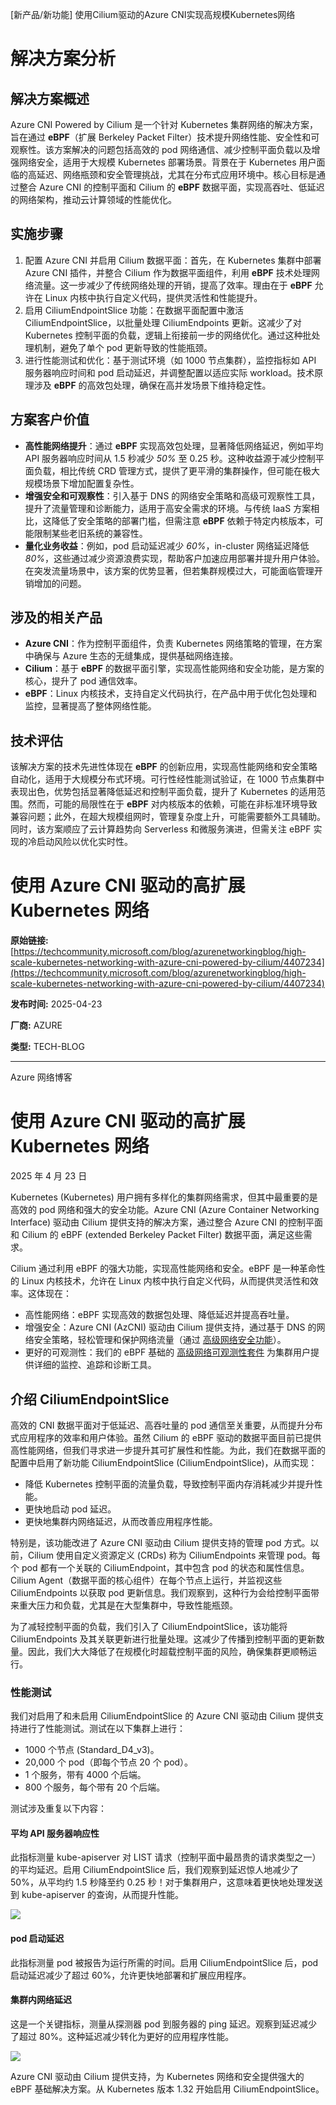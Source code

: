 
<!-- AI_TASK_START: AI标题翻译 -->
[新产品/新功能] 使用Cilium驱动的Azure CNI实现高规模Kubernetes网络

<!-- AI_TASK_END: AI标题翻译 -->


<!-- AI_TASK_START: AI竞争分析 -->
# 解决方案分析

## 解决方案概述  
Azure CNI Powered by Cilium 是一个针对 Kubernetes 集群网络的解决方案，旨在通过 **eBPF**（扩展 Berkeley Packet Filter）技术提升网络性能、安全性和可观察性。该方案解决的问题包括高效的 pod 网络通信、减少控制平面负载以及增强网络安全，适用于大规模 Kubernetes 部署场景。背景在于 Kubernetes 用户面临的高延迟、网络瓶颈和安全管理挑战，尤其在分布式应用环境中。核心目标是通过整合 Azure CNI 的控制平面和 Cilium 的 **eBPF** 数据平面，实现高吞吐、低延迟的网络架构，推动云计算领域的性能优化。

## 实施步骤  
1. 配置 Azure CNI 并启用 Cilium 数据平面：首先，在 Kubernetes 集群中部署 Azure CNI 插件，并整合 Cilium 作为数据平面组件，利用 **eBPF** 技术处理网络流量。这一步减少了传统网络处理的开销，提高了效率。理由在于 **eBPF** 允许在 Linux 内核中执行自定义代码，提供灵活性和性能提升。  
2. 启用 CiliumEndpointSlice 功能：在数据平面配置中激活 CiliumEndpointSlice，以批量处理 CiliumEndpoints 更新。这减少了对 Kubernetes 控制平面的负载，逻辑上衔接前一步的网络优化。通过这种批处理机制，避免了单个 pod 更新导致的性能瓶颈。  
3. 进行性能测试和优化：基于测试环境（如 1000 节点集群），监控指标如 API 服务器响应时间和 pod 启动延迟，并调整配置以适应实际 workload。技术原理涉及 **eBPF** 的高效包处理，确保在高并发场景下维持稳定性。

## 方案客户价值  
- **高性能网络提升**：通过 **eBPF** 实现高效包处理，显著降低网络延迟，例如平均 API 服务器响应时间从 1.5 秒减少 _50%_ 至 0.25 秒。这种收益源于减少控制平面负载，相比传统 CRD 管理方式，提供了更平滑的集群操作，但可能在极大规模场景下增加配置复杂性。  
- **增强安全和可观察性**：引入基于 DNS 的网络安全策略和高级可观察性工具，提升了流量管理和诊断能力，适用于高安全需求的环境。与传统 IaaS 方案相比，这降低了安全策略的部署门槛，但需注意 **eBPF** 依赖于特定内核版本，可能限制某些老旧系统的兼容性。  
- **量化业务收益**：例如，pod 启动延迟减少 _60%_，in-cluster 网络延迟降低 _80%_，这些通过减少资源浪费实现，帮助客户加速应用部署并提升用户体验。在突发流量场景中，该方案的优势显著，但若集群规模过大，可能面临管理开销增加的问题。

## 涉及的相关产品  
- **Azure CNI**：作为控制平面组件，负责 Kubernetes 网络策略的管理，在方案中确保与 Azure 生态的无缝集成，提供基础网络连接。  
- **Cilium**：基于 **eBPF** 的数据平面引擎，实现高性能网络和安全功能，是方案的核心，提升了 pod 通信效率。  
- **eBPF**：Linux 内核技术，支持自定义代码执行，在产品中用于优化包处理和监控，显著提高了整体网络性能。

## 技术评估  
该解决方案的技术先进性体现在 **eBPF** 的创新应用，实现高性能网络和安全策略自动化，适用于大规模分布式环境。可行性经性能测试验证，在 1000 节点集群中表现出色，优势包括显著降低延迟和控制平面负载，提升了 Kubernetes 的适用范围。然而，可能的局限性在于 **eBPF** 对内核版本的依赖，可能在非标准环境导致兼容问题；此外，在超大规模组网时，管理复杂度上升，可能需要额外工具辅助。同时，该方案顺应了云计算趋势向 Serverless 和微服务演进，但需关注 eBPF 实现的冷启动风险以优化实时性。

<!-- AI_TASK_END: AI竞争分析 -->


<!-- AI_TASK_START: AI全文翻译 -->
# 使用 Azure CNI 驱动的高扩展 Kubernetes 网络

**原始链接:** [https://techcommunity.microsoft.com/blog/azurenetworkingblog/high-scale-kubernetes-networking-with-azure-cni-powered-by-cilium/4407234](https://techcommunity.microsoft.com/blog/azurenetworkingblog/high-scale-kubernetes-networking-with-azure-cni-powered-by-cilium/4407234)  

**发布时间:** 2025-04-23  

**厂商:** AZURE  

**类型:** TECH-BLOG  

---  
Azure 网络博客  

# 使用 Azure CNI 驱动的高扩展 Kubernetes 网络  

2025 年 4 月 23 日  

Kubernetes (Kubernetes) 用户拥有多样化的集群网络需求，但其中最重要的是高效的 pod 网络和强大的安全功能。Azure CNI (Azure Container Networking Interface) 驱动由 Cilium 提供支持的解决方案，通过整合 Azure CNI 的控制平面和 Cilium 的 eBPF (extended Berkeley Packet Filter) 数据平面，满足这些需求。  

Cilium 通过利用 eBPF 的强大功能，实现高性能网络和安全。eBPF 是一种革命性的 Linux 内核技术，允许在 Linux 内核中执行自定义代码，从而提供灵活性和效率。这体现在：  

  * 高性能网络：eBPF 实现高效的数据包处理、降低延迟并提高吞吐量。  
  * 增强安全：Azure CNI (AzCNI) 驱动由 Cilium 提供支持，通过基于 DNS 的网络安全策略，轻松管理和保护网络流量（通过 [高级网络安全功能](<https://learn.microsoft.com/en-us/azure/aks/how-to-apply-fqdn-filtering-policies?tabs=cilium>)）。  
  * 更好的可观测性：我们的 eBPF 基础的 [高级网络可观测性套件](<https://learn.microsoft.com/en-us/azure/aks/container-network-observability-how-to?tabs=cilium>) 为集群用户提供详细的监控、追踪和诊断工具。  

## 介绍 CiliumEndpointSlice  

高效的 CNI 数据平面对于低延迟、高吞吐量的 pod 通信至关重要，从而提升分布式应用程序的效率和用户体验。虽然 Cilium 的 eBPF 驱动的数据平面目前已提供高性能网络，但我们寻求进一步提升其可扩展性和性能。为此，我们在数据平面的配置中启用了新功能 CiliumEndpointSlice (CiliumEndpointSlice)，从而实现：  

  * 降低 Kubernetes 控制平面的流量负载，导致控制平面内存消耗减少并提升性能。  
  * 更快地启动 pod 延迟。  
  * 更快地集群内网络延迟，从而改善应用程序性能。  

特别是，该功能改进了 Azure CNI 驱动由 Cilium 提供支持的管理 pod 方式。以前，Cilium 使用自定义资源定义 (CRDs) 称为 CiliumEndpoints 来管理 pod。每个 pod 都有一个关联的 CiliumEndpoint，其中包含 pod 的状态和属性信息。Cilium Agent（数据平面的核心组件）在每个节点上运行，并监视这些 CiliumEndpoints 以获取 pod 更新信息。我们观察到，这种行为会给控制平面带来重大压力和负载，尤其是在大型集群中，导致性能瓶颈。  

为了减轻控制平面的负载，我们引入了 CiliumEndpointSlice，该功能将 CiliumEndpoints 及其关联更新进行批量处理。这减少了传播到控制平面的更新数量。因此，我们大大降低了在规模化时超载控制平面的风险，确保集群更顺畅运行。  

### 性能测试  

我们对启用了和未启用 CiliumEndpointSlice 的 Azure CNI 驱动由 Cilium 提供支持进行了性能测试。测试在以下集群上进行：  
  * 1000 个节点 (Standard_D4_v3)。  
  * 20,000 个 pod（即每个节点 20 个 pod）。  
  * 1 个服务，带有 4000 个后端。  
  * 800 个服务，每个带有 20 个后端。  

测试涉及重复以下内容：  
#### 平均 API 服务器响应性  

此指标测量 kube-apiserver 对 LIST 请求（控制平面中最昂贵的请求类型之一）的平均延迟。启用 CiliumEndpointSlice 后，我们观察到延迟惊人地减少了 50%，从平均约 1.5 秒降至约 0.25 秒！对于集群用户，这意味着更快地处理发送到 kube-apiserver 的查询，从而提升性能。  

![](https://techcommunity.microsoft.com/t5/s/gxcuf89792/images/bS00NDA3MjM0LTJTWnZSRA?image-dimensions=798x322&revision=1)  

#### pod 启动延迟  

此指标测量 pod 被报告为运行所需的时间。启用 CiliumEndpointSlice 后，pod 启动延迟减少了超过 60%，允许更快地部署和扩展应用程序。  

#### 集群内网络延迟  

这是一个关键指标，测量从探测器 pod 到服务器的 ping 延迟。观察到延迟减少了超过 80%。这种延迟减少转化为更好的应用程序性能。  

![](https://techcommunity.microsoft.com/t5/s/gxcuf89792/images/bS00NDA3MjM0LUdOVGhvNg?image-dimensions=767x361&revision=1)  

Azure CNI 驱动由 Cilium 提供支持，为 Kubernetes 网络和安全提供强大的 eBPF 基础解决方案。从 Kubernetes 版本 1.32 开始启用 CiliumEndpointSlice。

<!-- AI_TASK_END: AI全文翻译 -->

